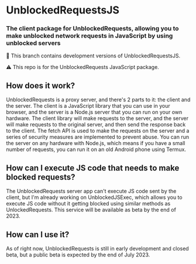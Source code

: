 # UnblockedRequestsJS

### The client package for UnblockedRequests, allowing you to make unblocked network requests in JavaScript by using unblocked servers

🚫 This branch contains development versions of UnblockedRequestsJS.

⚠️ This repo is for the UnblockedRequests JavaScript package.

## How does it work?

UnblockedRequests is a proxy server, and there's 2 parts to it: the client and the server. The client is a JavaScript library that you can use in your browser, and the server is a Node.js server that you can run on your own hardware. The client library will make requests to the server, and the server will make requests to the original server, and then send the response back to the client. The fetch API is used to make the requests on the server and a series of security measures are implemented to prevent abuse. You can run the server on any hardware with Node.js, which means if you have a small number of requests, you can run it on an old Android phone using Termux.

## How can I execute JS code that needs to make blocked requests?

The UnblockedRequests server app can't execute JS code sent by the client, but I'm already working on UnblockedJSExec, which allows you to execute JS code without it getting blocked using similar methods as UnlockedRequests. This service will be available as beta by the end of 2023.

## How can I use it?

As of right now, UnblockedRequests is still in early development and closed beta, but a public beta is expected by the end of July 2023.
